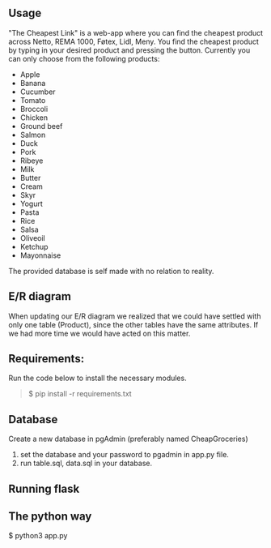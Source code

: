 ## Usage
"The Cheapest Link" is a web-app where you can find the cheapest product across Netto, REMA 1000, Føtex, Lidl, Meny. 
You find the cheapest product by typing in your desired product and pressing the button. Currently you can only choose from the following products:

- Apple
- Banana
- Cucumber
- Tomato
- Broccoli
- Chicken
- Ground beef
- Salmon
- Duck
- Pork
- Ribeye
- Milk
- Butter
- Cream
- Skyr
- Yogurt
- Pasta
- Rice
- Salsa
- Oliveoil
- Ketchup
- Mayonnaise

The provided database is self made with no relation to reality. 

## E/R diagram
When updating our E/R diagram we realized that we could have settled with only one table (Product), since the other tables have the same attributes. If we had more time we would have acted on this matter. 

## Requirements:
Run the code below to install the necessary modules.

>$ pip install -r requirements.txt

## Database
Create a new database in pgAdmin (preferably named CheapGroceries)
1. set the database and your password to pgadmin in app.py file.
2. run table.sql, data.sql in your database.

## Running flask
## The python way

$ python3 app.py


